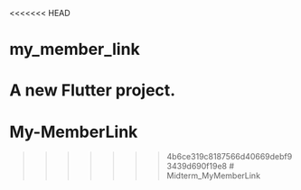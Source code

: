 <<<<<<< HEAD
# my_member_link

A new Flutter project.
=======
# My-MemberLink
>>>>>>> 4b6ce319c8187566d40669debf93439d690f19e8
#   M i d t e r m _ M y M e m b e r L i n k  
 